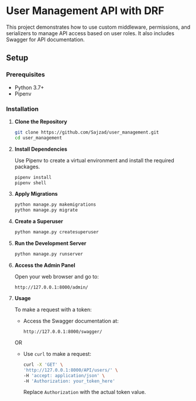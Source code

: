 # User Management API with DRF

This project demonstrates how to use custom middleware, permissions, and serializers to manage API access based on user roles. It also includes Swagger for API documentation.

## Setup

### Prerequisites

- Python 3.7+
- Pipenv

### Installation

1. **Clone the Repository**

    ```sh
    git clone https://github.com/Sajzad/user_management.git
    cd user_management
    ```

2. **Install Dependencies**

    Use Pipenv to create a virtual environment and install the required packages.

    ```sh
    pipenv install
    pipenv shell
    ```

3. **Apply Migrations**

    ```sh
    python manage.py makemigrations
    python manage.py migrate
    ```

4. **Create a Superuser**

    ```sh
    python manage.py createsuperuser
    ```

5. **Run the Development Server**

    ```sh
    python manage.py runserver
    ```

6. **Access the Admin Panel**

    Open your web browser and go to:
    ```
    http://127.0.0.1:8000/admin/
    ```

7. **Usage**

    To make a request with a token:

    - Access the Swagger documentation at:
      ```
      http://127.0.0.1:8000/swagger/
      ```

    OR

    - Use `curl` to make a request:

      ```sh
      curl -X 'GET' \
      'http://127.0.0.1:8000/API/users/' \
      -H 'accept: application/json' \
      -H 'Authorization: your_token_here'
      ```

      Replace `Authorization` with the actual token value.
